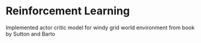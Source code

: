 # Reinforcement Learning
Implemented actor critic model for windy grid world 
environment from book by Sutton and Barto
